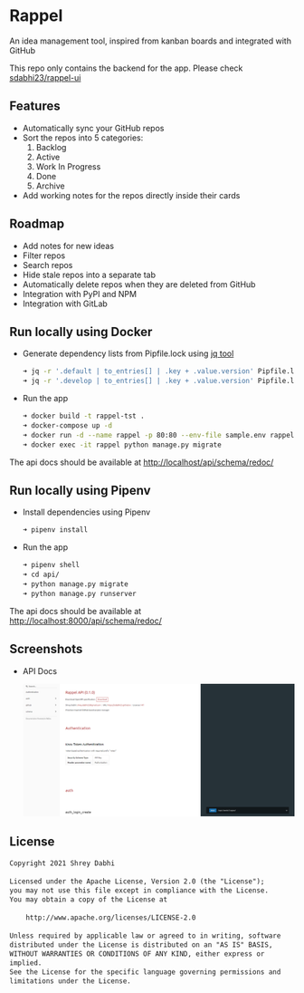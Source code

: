 # Rappel

An idea management tool, inspired from kanban boards and integrated with GitHub

This repo only contains the backend for the app. Please check [sdabhi23/rappel-ui](https://github.com/sdabhi23/rappel-ui)

## Features

- Automatically sync your GitHub repos
- Sort the repos into 5 categories:
  1. Backlog
  2. Active
  3. Work In Progress
  4. Done
  5. Archive
- Add working notes for the repos directly inside their cards

## Roadmap

- Add notes for new ideas
- Filter repos
- Search repos
- Hide stale repos into a separate tab
- Automatically delete repos when they are deleted from GitHub
- Integration with PyPI and NPM
- Integration with GitLab

## Run locally using Docker

- Generate dependency lists from Pipfile.lock using [jq tool](https://stedolan.github.io/jq/)

  ```bash
  ➜ jq -r '.default | to_entries[] | .key + .value.version' Pipfile.lock > requirements.txt
  ➜ jq -r '.develop | to_entries[] | .key + .value.version' Pipfile.lock > requirements-dev.txt
  ```

- Run the app

  ```bash
  ➜ docker build -t rappel-tst .
  ➜ docker-compose up -d
  ➜ docker run -d --name rappel -p 80:80 --env-file sample.env rappel-tst
  ➜ docker exec -it rappel python manage.py migrate
  ```

The api docs should be available at <http://localhost/api/schema/redoc/>

## Run locally using Pipenv

- Install dependencies using Pipenv

  ```bash
  ➜ pipenv install
  ```

- Run the app

  ```bash
  ➜ pipenv shell
  ➜ cd api/
  ➜ python manage.py migrate
  ➜ python manage.py runserver
  ```

The api docs should be available at <http://localhost:8000/api/schema/redoc/>

## Screenshots

- API Docs

  ![api-docs](screenshots/api-docs.png)

## License

```
Copyright 2021 Shrey Dabhi

Licensed under the Apache License, Version 2.0 (the "License");
you may not use this file except in compliance with the License.
You may obtain a copy of the License at

    http://www.apache.org/licenses/LICENSE-2.0

Unless required by applicable law or agreed to in writing, software
distributed under the License is distributed on an "AS IS" BASIS,
WITHOUT WARRANTIES OR CONDITIONS OF ANY KIND, either express or implied.
See the License for the specific language governing permissions and
limitations under the License.
```
